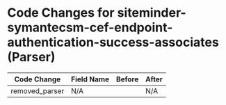 # Code Changes for siteminder-symantecsm-cef-endpoint-authentication-success-associates (Parser)

| Code Change | Field Name | Before | After |
|-------------|------------|--------|-------|
| removed_parser | N/A |  | N/A |